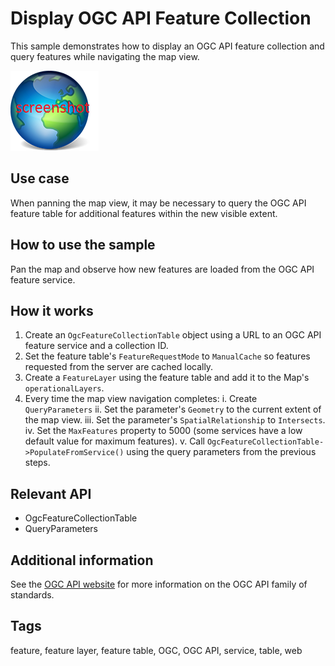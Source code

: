 # Display OGC API Feature Collection

This sample demonstrates how to display an OGC API feature collection and query features while navigating the map view.

![](screenshot.png)

## Use case

When panning the map view, it may be necessary to query the OGC API feature table for additional features within the new visible extent.

## How to use the sample

Pan the map and observe how new features are loaded from the OGC API feature service.

## How it works

1. Create an `OgcFeatureCollectionTable` object using a URL to an OGC API feature service and a collection ID.
2. Set the feature table's `FeatureRequestMode` to `ManualCache` so features requested from the server are cached locally.
3. Create a `FeatureLayer` using the feature table and add it to the Map's `operationalLayers`.
4. Every time the map view navigation completes:
    i. Create `QueryParameters`
    ii. Set the parameter's `Geometry` to the current extent of the map view. 
    iii. Set the parameter's `SpatialRelationship` to `Intersects`.
    iv. Set the `MaxFeatures` property to 5000 (some services have a low default value for maximum features).
    v. Call `OgcFeatureCollectionTable->PopulateFromService()` using the query parameters from the previous steps.

## Relevant API
 - OgcFeatureCollectionTable
 - QueryParameters

## Additional information

See the [OGC API website](https://ogcapi.ogc.org/) for more information on the OGC API family of standards.

## Tags

feature, feature layer, feature table, OGC, OGC API, service, table, web
